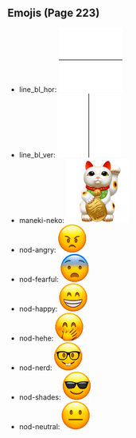 
## Emojis (Page 223)

* line_bl_hor: ![line_bl_hor](output/line_bl_hor.png)
* line_bl_ver: ![line_bl_ver](output/line_bl_ver.png)
* maneki-neko: ![maneki-neko](output/maneki-neko.png)
* nod-angry: ![nod-angry](output/nod-angry.gif)
* nod-fearful: ![nod-fearful](output/nod-fearful.gif)
* nod-happy: ![nod-happy](output/nod-happy.gif)
* nod-hehe: ![nod-hehe](output/nod-hehe.gif)
* nod-nerd: ![nod-nerd](output/nod-nerd.gif)
* nod-shades: ![nod-shades](output/nod-shades.gif)
* nod-neutral: ![nod-neutral](output/nod-neutral.gif)
